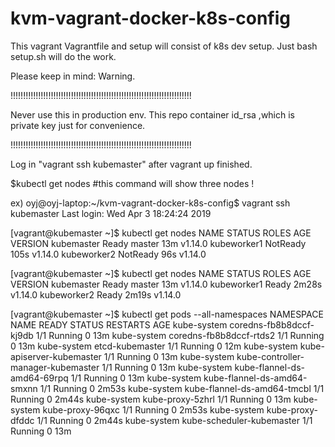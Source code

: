 # kvm-vagrant-docker-k8s-config
This vagrant Vagrantfile and setup will consist of k8s dev setup.
Just bash setup.sh will do the work.

Please keep in mind:
Warning.

!!!!!!!!!!!!!!!!!!!!!!!!!!!!!!!!!!!!!!!!!!!!!!!!!!!!!!!!!!!!!!!!!!!!!!!!

 Never use this in production env. This repo container id_rsa ,which is private key just for convenience.

!!!!!!!!!!!!!!!!!!!!!!!!!!!!!!!!!!!!!!!!!!!!!!!!!!!!!!!!!!!!!!!!!!!!!!!!


Log in "vagrant ssh kubemaster" after vagrant up finished.

$kubectl get nodes #this command will show three nodes !

ex)
oyj@oyj-laptop:~/kvm-vagrant-docker-k8s-config$ vagrant ssh kubemaster
Last login: Wed Apr  3 18:24:24 2019


[vagrant@kubemaster ~]$ kubectl get nodes
NAME          STATUS     ROLES    AGE    VERSION
kubemaster    Ready      master   13m    v1.14.0
kubeworker1   NotReady   <none>   105s   v1.14.0
kubeworker2   NotReady   <none>   96s    v1.14.0


[vagrant@kubemaster ~]$ kubectl get nodes
NAME          STATUS   ROLES    AGE     VERSION
kubemaster    Ready    master   13m     v1.14.0
kubeworker1   Ready    <none>   2m28s   v1.14.0
kubeworker2   Ready    <none>   2m19s   v1.14.0


[vagrant@kubemaster ~]$ kubectl get pods --all-namespaces
NAMESPACE     NAME                                 READY   STATUS    RESTARTS   AGE
kube-system   coredns-fb8b8dccf-kj9db              1/1     Running   0          13m
kube-system   coredns-fb8b8dccf-rtds2              1/1     Running   0          13m
kube-system   etcd-kubemaster                      1/1     Running   0          12m
kube-system   kube-apiserver-kubemaster            1/1     Running   0          13m
kube-system   kube-controller-manager-kubemaster   1/1     Running   0          13m
kube-system   kube-flannel-ds-amd64-69rpq          1/1     Running   0          13m
kube-system   kube-flannel-ds-amd64-smxnn          1/1     Running   0          2m53s
kube-system   kube-flannel-ds-amd64-tmcbl          1/1     Running   0          2m44s
kube-system   kube-proxy-5zhrl                     1/1     Running   0          13m
kube-system   kube-proxy-96qxc                     1/1     Running   0          2m53s
kube-system   kube-proxy-dfddc                     1/1     Running   0          2m44s
kube-system   kube-scheduler-kubemaster            1/1     Running   0          13m

